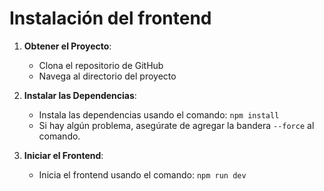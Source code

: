 
# Instalación del frontend

1. **Obtener el Proyecto**:
    - Clona el repositorio de GitHub
    - Navega al directorio del proyecto

2. **Instalar las Dependencias**:
    - Instala las dependencias usando el comando: `npm install`
    - Si hay algún problema, asegúrate de agregar la bandera `--force` al comando.

3. **Iniciar el Frontend**:
    - Inicia el frontend usando el comando: `npm run dev`
